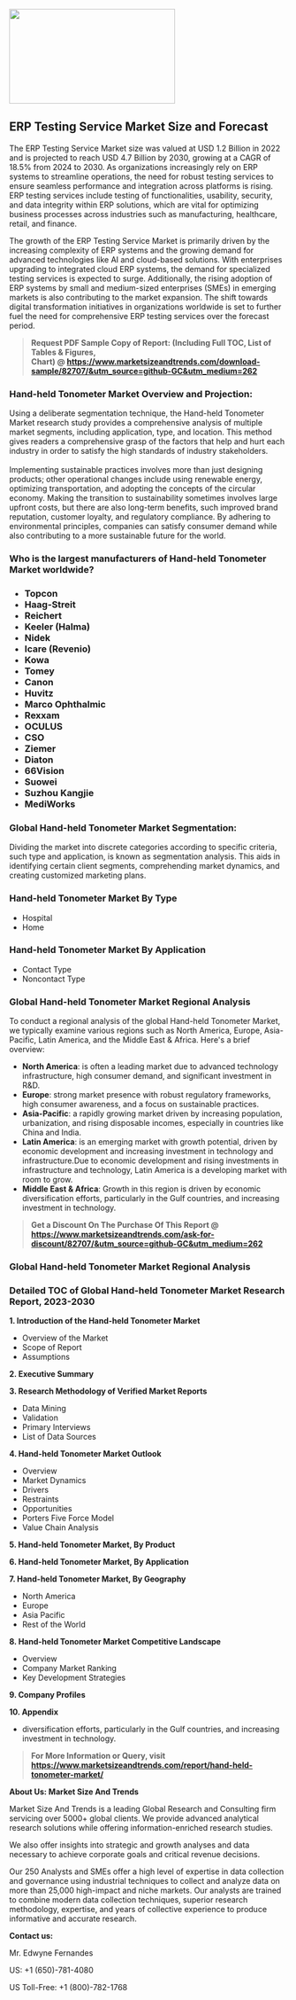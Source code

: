 <p><img class="alignnone size-medium wp-image-20088" src="https://ffe5etoiles.com/wp-content/uploads/2024/12/MST1-300x171.png" alt="" width="300" height="171" /></p><h2>ERP Testing Service Market Size and Forecast</h2><p>The ERP Testing Service Market size was valued at USD 1.2 Billion in 2022 and is projected to reach USD 4.7 Billion by 2030, growing at a CAGR of 18.5% from 2024 to 2030. As organizations increasingly rely on ERP systems to streamline operations, the need for robust testing services to ensure seamless performance and integration across platforms is rising. ERP testing services include testing of functionalities, usability, security, and data integrity within ERP solutions, which are vital for optimizing business processes across industries such as manufacturing, healthcare, retail, and finance.</p><p>The growth of the ERP Testing Service Market is primarily driven by the increasing complexity of ERP systems and the growing demand for advanced technologies like AI and cloud-based solutions. With enterprises upgrading to integrated cloud ERP systems, the demand for specialized testing services is expected to surge. Additionally, the rising adoption of ERP systems by small and medium-sized enterprises (SMEs) in emerging markets is also contributing to the market expansion. The shift towards digital transformation initiatives in organizations worldwide is set to further fuel the need for comprehensive ERP testing services over the forecast period.</p></p><blockquote id="" class=""><strong>Request PDF Sample Copy of Report: (Including Full TOC, List of Tables &amp; Figures, Chart)&nbsp;@&nbsp;<strong><a href="https://www.marketsizeandtrends.com/download-sample/82707/&utm_source=github-GC&utm_medium=262" target="_blank">https://www.marketsizeandtrends.com/download-sample/82707/&utm_source=github-GC&utm_medium=262</a></strong></strong></blockquote><h3 id="" class="">Hand-held Tonometer Market&nbsp;Overview and Projection:</h3><p id="" class="">Using a deliberate segmentation technique, the Hand-held Tonometer Market research study provides a comprehensive analysis of multiple market segments, including application, type, and location. This method gives readers a comprehensive grasp of the factors that help and hurt each industry in order to satisfy the high standards of industry stakeholders. <br /> <br />Implementing sustainable practices involves more than just designing products; other operational changes include using renewable energy, optimizing transportation, and adopting the concepts of the circular economy. Making the transition to sustainability sometimes involves large upfront costs, but there are also long-term benefits, such improved brand reputation, customer loyalty, and regulatory compliance. By adhering to environmental principles, companies can satisfy consumer demand while also contributing to a more sustainable future for the world.</p><h3 id="" class="">Who is the largest manufacturers of&nbsp;Hand-held Tonometer Market worldwide?</h3><h3 class=""><p><ul><li>Topcon </li><li> Haag-Streit </li><li> Reichert </li><li> Keeler (Halma) </li><li> Nidek </li><li> Icare (Revenio) </li><li> Kowa </li><li> Tomey </li><li> Canon </li><li> Huvitz </li><li> Marco Ophthalmic </li><li> Rexxam </li><li> OCULUS </li><li> CSO </li><li> Ziemer </li><li> Diaton </li><li> 66Vision </li><li> Suowei </li><li> Suzhou Kangjie </li><li> MediWorks</li></ul></p></h3><h3 id="" class="">Global&nbsp;Hand-held Tonometer Market Segmentation:</h3><p id="" class="">Dividing the market into discrete categories according to specific criteria, such type and application, is known as segmentation analysis. This aids in identifying certain client segments, comprehending market dynamics, and creating customized marketing plans.</p><h3 id="" class="">Hand-held Tonometer Market&nbsp;By Type</h3><p><p><ul><li>Hospital </li><li> Home</p></li></ul></p></p><h3 id="" class="">Hand-held Tonometer Market&nbsp;By Application</h3><p class=""><p><ul><li>Contact Type </li><li> Noncontact Type</li></ul></p></p><h3 id="" class="">Global Hand-held Tonometer Market Regional Analysis</h3><p id="" class="">To conduct a regional analysis of the global Hand-held Tonometer Market, we typically examine various regions such as North America, Europe, Asia-Pacific, Latin America, and the Middle East &amp; Africa. Here's a brief overview:</p><ul><li><strong>North America</strong>: is often a leading market due to advanced technology infrastructure, high consumer demand, and significant investment in R&amp;D.</li><li><strong>Europe</strong>: strong market presence with robust regulatory frameworks, high consumer awareness, and a focus on sustainable practices.</li><li><strong>Asia-Pacific</strong>: a rapidly growing market driven by increasing population, urbanization, and rising disposable incomes, especially in countries like China and India.</li><li><strong>Latin America</strong>: is an emerging market with growth potential, driven by economic development and increasing investment in technology and infrastructure.Due to economic development and rising investments in infrastructure and technology, Latin America is a developing market with room to grow.</li><li><strong>Middle East &amp; Africa</strong>: Growth in this region is driven by economic diversification efforts, particularly in the Gulf countries, and increasing investment in technology.</li></ul><blockquote id="" class=""><strong>Get a Discount On The Purchase Of This Report @ <strong><a href="https://www.marketsizeandtrends.com/ask-for-discount/82707/&utm_source=github-GC&utm_medium=262" target="_blank">https://www.marketsizeandtrends.com/ask-for-discount/82707/&utm_source=github-GC&utm_medium=262</a></strong></strong></blockquote><h3 id="" class="">Global Hand-held Tonometer Market Regional Analysis</h3><h3 id="" class="">Detailed TOC of Global Hand-held Tonometer Market Research Report, 2023-2030</h3><p id="" class=""><strong>1. Introduction of the Hand-held Tonometer Market</strong></p><ul><li>Overview of the Market</li><li>Scope of Report</li><li>Assumptions</li></ul><p id="" class=""><strong>2. Executive Summary</strong></p><p id="" class=""><strong>3. Research Methodology of Verified Market Reports</strong></p><ul><li>Data Mining</li><li>Validation</li><li>Primary Interviews</li><li>List of Data Sources</li></ul><p id="" class=""><strong>4. Hand-held Tonometer Market Outlook</strong></p><ul><li>Overview</li><li>Market Dynamics</li><li>Drivers</li><li>Restraints</li><li>Opportunities</li><li>Porters Five Force Model</li><li>Value Chain Analysis</li></ul><p id="" class=""><strong>5. Hand-held Tonometer Market, By Product</strong></p><p id="" class=""><strong>6. Hand-held Tonometer Market, By Application</strong></p><p id="" class=""><strong>7. Hand-held Tonometer Market, By Geography</strong></p><ul><li>North America</li><li>Europe</li><li>Asia Pacific</li><li>Rest of the World</li></ul><p id="" class=""><strong>8. Hand-held Tonometer Market Competitive Landscape</strong></p><ul><li>Overview</li><li>Company Market Ranking</li><li>Key Development Strategies</li></ul><p id="" class=""><strong>9. Company Profiles</strong></p><p id="" class=""><strong>10. Appendix</strong></p><ul><li>diversification efforts, particularly in the Gulf countries, and increasing investment in technology.</li></ul><blockquote id="" class=""><strong>For More Information or Query, visit <strong><strong><a href="https://www.marketsizeandtrends.com/report/hand-held-tonometer-market/" target="_blank">https://www.marketsizeandtrends.com/report/hand-held-tonometer-market/</a></strong></strong></strong></blockquote><p id="" class=""><strong>About Us: Market Size And Trends</strong></p><p id="" class="">Market Size And Trends is a leading Global Research and Consulting firm servicing over 5000+ global clients. We provide advanced analytical research solutions while offering information-enriched research studies.</p><p id="" class="">We also offer insights into strategic and growth analyses and data necessary to achieve corporate goals and critical revenue decisions.</p><p id="" class="">Our 250 Analysts and SMEs offer a high level of expertise in data collection and governance using industrial techniques to collect and analyze data on more than 25,000 high-impact and niche markets. Our analysts are trained to combine modern data collection techniques, superior research methodology, expertise, and years of collective experience to produce informative and accurate research.</p><p id="" class=""><strong>Contact us:</strong></p><p id="" class="">Mr. Edwyne Fernandes</p><p id="" class="">US: +1 (650)-781-4080</p><p id="" class="">US Toll-Free: +1 (800)-782-1768</p>
